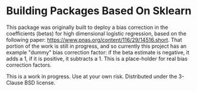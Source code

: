# Building Packages Based On Sklearn

This package was originally built to deploy a bias correction in the coefficients (betas) for high dimensional logistic regression, based on the following paper: https://www.pnas.org/content/116/29/14516.short. That portion of the work is still in progress, and so currently this project has an example "dummy" bias correction factor: if the beta estimate is negative, it adds a 1, if it is positive, it subtracts a 1.  This is a place-holder for real bias correction factors.

This is a work in progress. Use at your own risk. Distributed under the 3-Clause BSD license.

